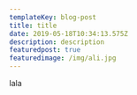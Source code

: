 ```yaml
---
templateKey: blog-post
title: title
date: 2019-05-18T10:34:13.575Z
description: description
featuredpost: true
featuredimage: /img/ali.jpg
---
```

lala
